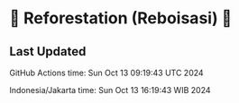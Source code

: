 
# 🌳 Reforestation (Reboisasi) 🌲

## Last Updated

GitHub Actions time: Sun Oct 13 09:19:43 UTC 2024

Indonesia/Jakarta time: Sun Oct 13 16:19:43 WIB 2024
